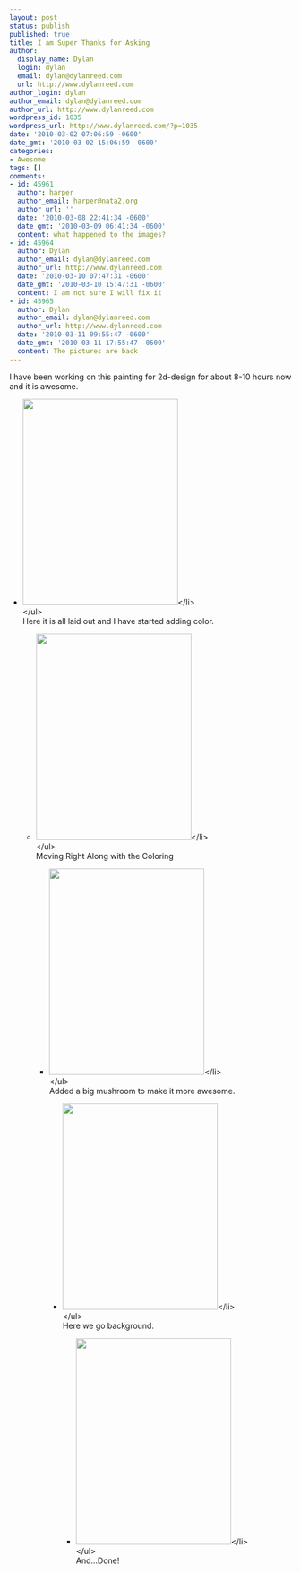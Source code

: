 ```yaml
---
layout: post
status: publish
published: true
title: I am Super Thanks for Asking
author:
  display_name: Dylan
  login: dylan
  email: dylan@dylanreed.com
  url: http://www.dylanreed.com
author_login: dylan
author_email: dylan@dylanreed.com
author_url: http://www.dylanreed.com
wordpress_id: 1035
wordpress_url: http://www.dylanreed.com/?p=1035
date: '2010-03-02 07:06:59 -0600'
date_gmt: '2010-03-02 15:06:59 -0600'
categories:
- Awesome
tags: []
comments:
- id: 45961
  author: harper
  author_email: harper@nata2.org
  author_url: ''
  date: '2010-03-08 22:41:34 -0600'
  date_gmt: '2010-03-09 06:41:34 -0600'
  content: what happened to the images?
- id: 45964
  author: Dylan
  author_email: dylan@dylanreed.com
  author_url: http://www.dylanreed.com
  date: '2010-03-10 07:47:31 -0600'
  date_gmt: '2010-03-10 15:47:31 -0600'
  content: I am not sure I will fix it
- id: 45965
  author: Dylan
  author_email: dylan@dylanreed.com
  author_url: http://www.dylanreed.com
  date: '2010-03-11 09:55:47 -0600'
  date_gmt: '2010-03-11 17:55:47 -0600'
  content: The pictures are back
---
```

<p>I have been working on this painting for 2d-design for about 8-10 hours now and it is awesome.</p>
<ul>
<li><img class="aligncenter" title="It starts" src="http:&#47;&#47;farm5.static.flickr.com&#47;4019&#47;4424617781_f6195b229f_b.jpg" alt="" width="277" height="368" &#47;><&#47;li><br />
<&#47;ul><br />
Here it is all laid out and I have started adding color.</p>
<ul>
<li><img class="aligncenter" title="Moving Along" src="http:&#47;&#47;farm3.static.flickr.com&#47;2751&#47;4425384288_bd039ca62f_b.jpg" alt="" width="277" height="368" &#47;><&#47;li><br />
<&#47;ul><br />
Moving Right Along with the Coloring</p>
<ul>
<li><img class="aligncenter" title="Added a big mushroom to make it more awesome" src="http:&#47;&#47;farm5.static.flickr.com&#47;4052&#47;4424618743_d779b4fbf3_b.jpg" alt="" width="277" height="368" &#47;><&#47;li><br />
<&#47;ul><br />
Added a big mushroom to make it more awesome.</p>
<ul>
<li><img class="aligncenter" title="Here we go background" src="http:&#47;&#47;farm3.static.flickr.com&#47;2682&#47;4425385268_0c01ba2039_b.jpg" alt="" width="277" height="368" &#47;><&#47;li><br />
<&#47;ul><br />
Here we go background.</p>
<ul>
<li><img class="aligncenter" title="And....Done!" src="http:&#47;&#47;farm3.static.flickr.com&#47;2785&#47;4424619417_c42649af5d_b.jpg" alt="" width="277" height="368" &#47;><&#47;li><br />
<&#47;ul><br />
And...Done!</p>
